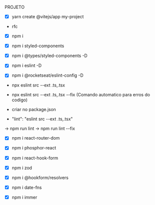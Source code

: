 PROJETO

- [X] yarn create @vitejs/app my-project

- rfc

- [X] npm i

- [X] npm i styled-components

- [X] npm i @types/styled-components -D

- [X] npm i eslint -D

- [X] npm i @rocketseat/eslint-config -D

* npx eslint src --ext .ts,.tsx

* npx eslint src --ext .ts,.tsx --fix (Comando automatico para erros do codigo)

- criar no package.json 

* "lint": "eslint src --ext .ts,.tsx"

-> npm run lint
-> npm run lint --fix

- [X] npm i react-router-dom 

- [X] npm i phosphor-react

- [X] npm i react-hook-form

- [X] npm i zod

- [X] npm i @hookform/resolvers

- [X] npm i date-fns

- [X] npm i immer
